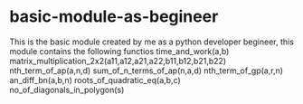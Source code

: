 # basic-module-as-begineer
This is the basic module created by me as a python developer begineer, this module contains the following functios
  time_and_work(a,b)
  matrix_multiplication_2x2(a11,a12,a21,a22,b11,b12,b21,b22)
  nth_term_of_ap(a,n,d)
  sum_of_n_terms_of_ap(n,a,d)
  nth_term_of_gp(a,r,n)
  an_diff_bn(a,b,n)
  roots_of_quadratic_eq(a,b,c)
   no_of_diagonals_in_polygon(s)

